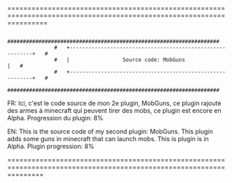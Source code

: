 ======================================================================================================================

                   ####################################################################
                   #   +----------------------------------------------------------+   #
                   #   |                 Source code: MobGuns                     |   #
                   #   +----------------------------------------------------------+   #
                   ####################################################################

  FR:
Ici, c'est le code source de mon 2e plugin, MobGuns, ce plugin rajoute des armes à minecraft
qui peuvent tirer des mobs, ce plugin est encore en Alpha.
Progression du plugin: 8%

EN:
This is the source code of my second plugin: MobGuns. This plugin adds some guns in minecraft 
that can launch mobs. This is plugin is in Alpha.
Plugin progression: 8%

=====================================================================================================================
